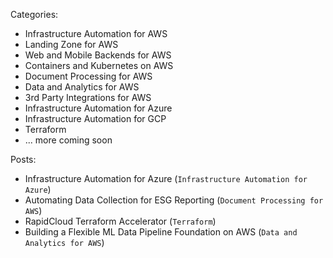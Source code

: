 Categories:
- Infrastructure Automation for AWS
- Landing Zone for AWS
- Web and Mobile Backends for AWS
- Containers and Kubernetes on AWS
- Document Processing for AWS
- Data and Analytics for AWS
- 3rd Party Integrations for AWS
- Infrastructure Automation for Azure
- Infrastructure Automation for GCP
- Terraform
- ... more coming soon

Posts:
- Infrastructure Automation for Azure (`Infrastructure Automation for Azure`)
- Automating Data Collection for ESG Reporting (`Document Processing for AWS`)
- RapidCloud Terraform Accelerator (`Terraform`)
- Building a Flexible ML Data Pipeline Foundation on AWS (`Data and Analytics for AWS`)
